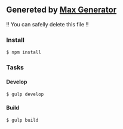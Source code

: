 ## Genereted by [Max Generator](http://github.com/weslleyaraujo/max-generator)

‼ You can safelly delete this file ‼

### Install

```
$ npm install
```


### Tasks

#### Develop

```
$ gulp develop
```

#### Build

```
$ gulp build
```
